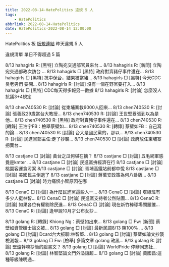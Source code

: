 ```yaml
---
title: 2022-08-14-HatePolitics 違規 5 人
tags:
    - HatePolitics
abbrlink: 2022-08-14-HatePolitics
date: HatePolitics-2022-08-14 12:00:00
---
```

HatePolitics 板 [板規連結](https://www.ptt.cc/bbs/HatePolitics/M.1617115262.A.D60.html)
昨天違規 5 人
<!-- more -->

違規清單
單日不得超過 5 篇

8/13 hahagirls R: [黑特] 立陶宛交通部官員來台…
8/13 hahagirls R: [新聞] 立陶宛交通部政次訪台 …
8/13 hahagirls □ [黑特] 政府對賣豬仔事件還在…
8/13 hahagirls □ [黑特] 抗中保台，結果被當豬…
8/13 hahagirls □ [黑特] 今天CDC臭老男們 要開…
8/13 hahagirls R: [討論] 沒有一個在野黨要打入…
8/13 hahagirls □ [黑特] CDC每天得多報另一數據
8/13 hahagirls R: [討論] 怎麼沒人抗議3+4規定

8/13 chen740530 R: [討論] 從柬埔寨救6000人回來…
8/13 chen740530 R: [討論] 張善政29歲當台大教授…
8/13 chen740530 R: [討論] 王世堅囂張到以為是他…
8/13 chen740530 R: [黑特] 政府對賣豬仔事件還在…
8/13 chen740530 R: [轉錄] 王浩宇FB：檢舉蔡壁如…
8/13 chen740530 R: [轉錄] 蔡壁如FB：自己寫的論…
8/13 chen740530 R: [討論] 台大是國民黨的，那以…
8/13 chen740530 R: [討論] 民進黨部主任:走了抄襲…
8/13 chen740530 □ [討論] 政府放任柬埔寨拐賣台…

8/13 castjane □ [討論] 黃台之瓜何堪在摘？
8/13 castjane □ [討論] 五毛網軍感覺是kmter …
8/13 castjane □ [討論] 民進黨拚經濟在行
8/13 castjane □ [討論] 桃園客運貪污案
8/13 castjane □ [討論] 青埔高鐵站前都中悅
8/13 castjane □ [討論] 美國民主倒退了
8/13 castjane □ [討論] 蔣萬安政策為何八卦版…
8/13 castjane □ [討論] 時力痛恨小智原因在哪

8/13 CenaC □ [討論] 為什麼民進黨這些人一…
8/13 CenaC □ [討論] 塔綠班有多少人挺林智…
8/13 CenaC □ [討論] 民進黨支持者公然貼圖…
8/13 CenaC R: [討論] 如果各位有權剔除民進…
8/13 CenaC □ [討論] 現在新竹棒球場問題誰…
8/13 CenaC R: [討論] 逢甲說10月才公布女抄…

8/13 golang R: [轉錄] Khiong Ng：蔡壁如出來…
8/13 golang □ Fw: [新聞] 蔡壁如資管碩士論文被…
8/13 golang □ [討論] 最新民調8/13 陳100% …
8/13 golang □ [討論] Dcard台大板聊:林智堅…
8/13 golang □ [討論] 蔡壁如論文抄襲檢測報…
8/13 golang □ Fw: [檢舉] 多篇文章 golang  政黑…
8/13 golang R: [討論] 壁爐幹嘛抄簡的臉書文？
8/13 golang □ [討論] WorldPride 停辦同志社…
8/13 golang R: [討論] 林智堅論文門外溢讓超…
8/13 golang □ [討論] 黃國昌:這種等級陳明通…